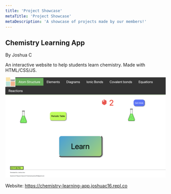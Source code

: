 ```yaml
---
title: 'Project Showcase'
metaTitle: 'Project Showcase'
metaDescription: 'A showcase of projects made by our members!'
---
```


## Chemistry Learning App
By Joshua C

An interactive website to help students learn chemistry. Made with HTML/CSS/JS.

![chemistry learning app](./images/project-showcase/chem-learn-jc.png)

Website: https://chemistry-learning-app.joshuac16.repl.co

